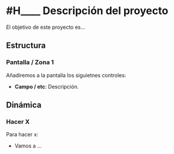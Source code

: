 # #H____ Descripción del proyecto

El objetivo de este proyecto es...

## Estructura

### Pantalla / Zona 1
Añadiremos a la pantalla los siguietnes controles:
* **Campo / etc**: Descripción.

## Dinámica

### Hacer X

Para hacer x:
* Vamos a ...


